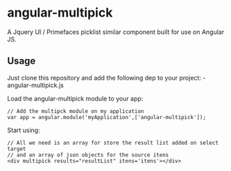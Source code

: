 # angular-multipick
A Jquery UI / Primefaces picklist similar component built for use on Angular JS.

Usage
-------------

Just clone this repository and add the following dep to your project:
	- angular-multipick.js

Load the angular-multipick module to your app:

```
// Add the multipck module on my application
var app = angular.module('myApplication',['angular-multipick']);
```

Start using:

```
// All we need is an array for store the result list added on select target 
// and an array of json objects for the source itens
<div multipick results="resultList" itens='itens'></div>

```
